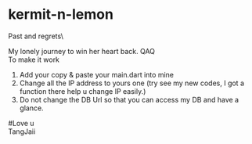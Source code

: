 # kermit-n-lemon
Past and regrets\

My lonely journey to win her heart back. QAQ\
To make it work 
1. Add your copy & paste your main.dart into mine
2. Change all the IP address to yours one (try see my new codes, I got a function there help u change IP easily.)
3. Do not change the DB Url so that you can access my DB and have a glance.

#Love u\
TangJaii
